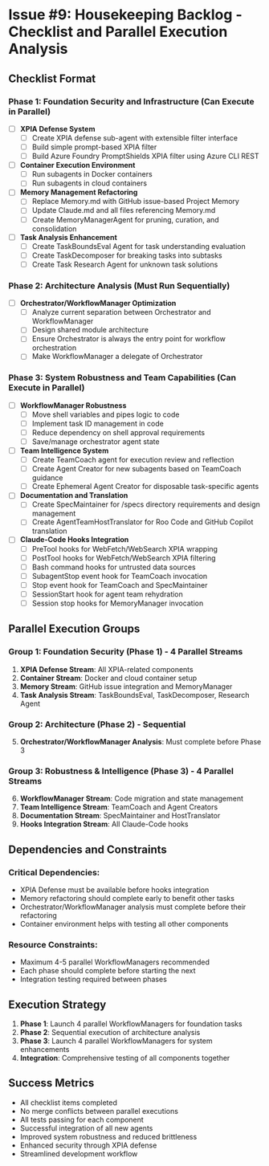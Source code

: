 # Issue #9: Housekeeping Backlog - Checklist and Parallel Execution Analysis

## Checklist Format

### Phase 1: Foundation Security and Infrastructure (Can Execute in Parallel)
- [ ] **XPIA Defense System**
  - [ ] Create XPIA defense sub-agent with extensible filter interface
  - [ ] Build simple prompt-based XPIA filter
  - [ ] Build Azure Foundry PromptShields XPIA filter using Azure CLI REST
  
- [ ] **Container Execution Environment**
  - [ ] Run subagents in Docker containers
  - [ ] Run subagents in cloud containers
  
- [ ] **Memory Management Refactoring**
  - [ ] Replace Memory.md with GitHub issue-based Project Memory
  - [ ] Update Claude.md and all files referencing Memory.md
  - [ ] Create MemoryManagerAgent for pruning, curation, and consolidation
  
- [ ] **Task Analysis Enhancement**
  - [ ] Create TaskBoundsEval Agent for task understanding evaluation
  - [ ] Create TaskDecomposer for breaking tasks into subtasks
  - [ ] Create Task Research Agent for unknown task solutions

### Phase 2: Architecture Analysis (Must Run Sequentially)
- [ ] **Orchestrator/WorkflowManager Optimization**
  - [ ] Analyze current separation between Orchestrator and WorkflowManager
  - [ ] Design shared module architecture
  - [ ] Ensure Orchestrator is always the entry point for workflow orchestration
  - [ ] Make WorkflowManager a delegate of Orchestrator

### Phase 3: System Robustness and Team Capabilities (Can Execute in Parallel)
- [ ] **WorkflowManager Robustness**
  - [ ] Move shell variables and pipes logic to code
  - [ ] Implement task ID management in code
  - [ ] Reduce dependency on shell approval requirements
  - [ ] Save/manage orchestrator agent state
  
- [ ] **Team Intelligence System**
  - [ ] Create TeamCoach agent for execution review and reflection
  - [ ] Create Agent Creator for new subagents based on TeamCoach guidance
  - [ ] Create Ephemeral Agent Creator for disposable task-specific agents
  
- [ ] **Documentation and Translation**
  - [ ] Create SpecMaintainer for /specs directory requirements and design management
  - [ ] Create AgentTeamHostTranslator for Roo Code and GitHub Copilot translation
  
- [ ] **Claude-Code Hooks Integration**
  - [ ] PreTool hooks for WebFetch/WebSearch XPIA wrapping
  - [ ] PostTool hooks for WebFetch/WebSearch XPIA filtering
  - [ ] Bash command hooks for untrusted data sources
  - [ ] SubagentStop event hook for TeamCoach invocation
  - [ ] Stop event hook for TeamCoach and SpecMaintainer
  - [ ] SessionStart hook for agent team rehydration
  - [ ] Session stop hooks for MemoryManager invocation

## Parallel Execution Groups

### Group 1: Foundation Security (Phase 1) - 4 Parallel Streams
1. **XPIA Defense Stream**: All XPIA-related components
2. **Container Stream**: Docker and cloud container setup
3. **Memory Stream**: GitHub issue integration and MemoryManager
4. **Task Analysis Stream**: TaskBoundsEval, TaskDecomposer, Research Agent

### Group 2: Architecture (Phase 2) - Sequential
5. **Orchestrator/WorkflowManager Analysis**: Must complete before Phase 3

### Group 3: Robustness & Intelligence (Phase 3) - 4 Parallel Streams
6. **WorkflowManager Stream**: Code migration and state management
7. **Team Intelligence Stream**: TeamCoach and Agent Creators
8. **Documentation Stream**: SpecMaintainer and HostTranslator
9. **Hooks Integration Stream**: All Claude-Code hooks

## Dependencies and Constraints

### Critical Dependencies:
- XPIA Defense must be available before hooks integration
- Memory refactoring should complete early to benefit other tasks
- Orchestrator/WorkflowManager analysis must complete before their refactoring
- Container environment helps with testing all other components

### Resource Constraints:
- Maximum 4-5 parallel WorkflowManagers recommended
- Each phase should complete before starting the next
- Integration testing required between phases

## Execution Strategy

1. **Phase 1**: Launch 4 parallel WorkflowManagers for foundation tasks
2. **Phase 2**: Sequential execution of architecture analysis
3. **Phase 3**: Launch 4 parallel WorkflowManagers for system enhancements
4. **Integration**: Comprehensive testing of all components together

## Success Metrics
- All checklist items completed
- No merge conflicts between parallel executions
- All tests passing for each component
- Successful integration of all new agents
- Improved system robustness and reduced brittleness
- Enhanced security through XPIA defense
- Streamlined development workflow